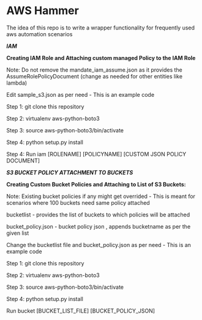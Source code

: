 # AWS Hammer

The idea of this repo is to write a wrapper functionality for frequently used aws automation scenarios


*******IAM*******

**Creating IAM Role and Attaching custom managed Policy to the IAM Role**

Note:  Do not remove the mandate_iam_assume.json as it provides the AssumeRolePolicyDocument (change as needed for other entities like lambda)

Edit sample_s3.json as per need - This is an example code

Step 1: git clone this repository

Step 2: virtualenv aws-python-boto3

Step 3: source aws-python-boto3/bin/activate

Step 4: python setup.py install

Step 4: Run  iam  [ROLENAME]  [POLICYNAME]  [CUSTOM JSON POLICY DOCUMENT]

*********S3 BUCKET POLICY ATTACHMENT TO BUCKETS*********

**Creating Custom Bucket Policies and Attaching to List of S3 Buckets:**

Note: Existing bucket policies if any might get overrided - This is meant for scenarios where 100 buckets need same policy attached

bucketlist - provides the list of buckets to which policies will be attached

bucket_policy.json - bucket policy json , appends bucketname as per the given list

Change the bucketlist file and bucket_policy.json as per need - This is an example code

Step 1: git clone this repository

Step 2: virtualenv aws-python-boto3

Step 3: source aws-python-boto3/bin/activate

Step 4: python setup.py install

Run  bucket  [BUCKET_LIST_FILE]  [BUCKET_POLICY_JSON]

